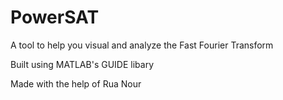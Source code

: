 # PowerSAT

A tool to help you visual and analyze the Fast Fourier Transform  

Built using MATLAB's GUIDE libary

Made with the help of Rua Nour
